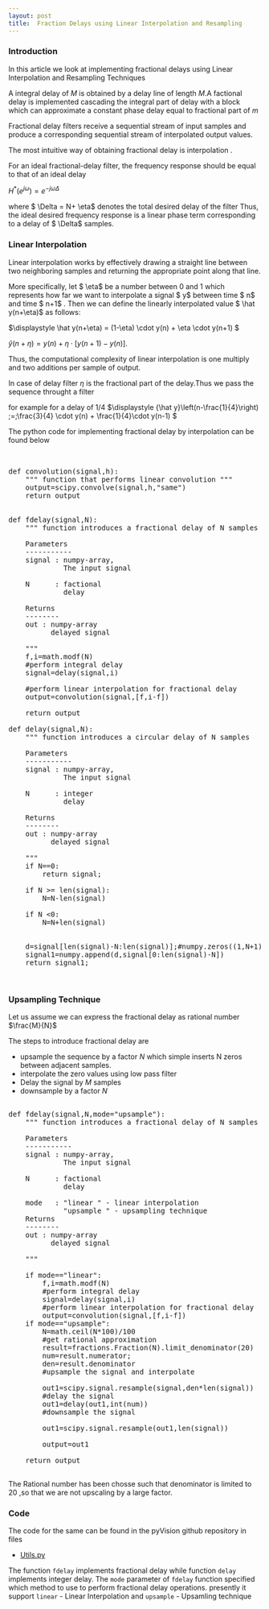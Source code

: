 ```yaml
---
layout: post
title:  Fraction Delays using Linear Interpolation and Resampling
---
```


### Introduction
In this article we look at implementing fractional delays using Linear Interpolation and Resampling Techniques

A integral delay of $M$ is obtained by a delay line of length $M$.A factional  delay is implemented cascading the integral part of delay with a block which can approximate a constant phase delay equal to fractional part of $m$

Fractional delay filters receive a sequential stream of input samples and produce a corresponding sequential stream of interpolated output values.

The most intuitive way of obtaining fractional delay is interpolation	.

For an ideal fractional-delay filter, the frequency response should be equal to that of an ideal delay

$\displaystyle H^\ast(e^{j\omega}) = e^{-j\omega\Delta}$


where  $ \Delta = N+ \eta$ denotes the total desired delay of the filter
Thus, the ideal desired frequency response is a linear phase term corresponding to a delay of $ \Delta$ samples.

### Linear Interpolation
Linear interpolation works by effectively drawing a straight line between two neighboring samples and returning the appropriate point along that line.

More specifically, let $ \eta$ be a number between 0 and 1 which represents how far we want to interpolate a signal $ y$ between time $ n$ and time $ n+1$ . Then we can define the linearly interpolated value  $ \hat y(n+\eta)$ as follows:

 $\displaystyle \hat y(n+\eta) = (1-\eta) \cdot y(n) + \eta \cdot y(n+1) $

$\displaystyle \hat y(n+\eta) = y(n) + \eta\cdot\left[y(n+1) - y(n)\right].$

Thus, the computational complexity of linear interpolation is one multiply and two additions per sample of output.

In case of delay filter $\eta$ is the fractional part of the delay.Thus we pass the sequence throught a filter

for example for a delay of 1/4
$\displaystyle {\hat y}\left(n-\frac{1}{4}\right)
\;=\;\frac{3}{4} \cdot y(n) + \frac{1}{4}\cdot y(n-1) $

The python code for implementing fractional delay by interpolation can be found below

<pre class="brush:python">


def convolution(signal,h):
    """ function that performs linear convolution """
    output=scipy.convolve(signal,h,"same")    
    return output
    
    
def fdelay(signal,N):
    """ function introduces a fractional delay of N samples 
    
    Parameters
    -----------
    signal : numpy-array,
             The input signal
             
    N      : factional
             delay
        
    Returns
    --------
    out : numpy-array
          delayed signal
    
    """    
    f,i=math.modf(N)
    #perform integral delay
    signal=delay(signal,i)

    #perform linear interpolation for fractional delay    
    output=convolution(signal,[f,i-f])

    return output

def delay(signal,N):
    """ function introduces a circular delay of N samples 
    
    Parameters
    -----------
    signal : numpy-array,
             The input signal
             
    N      : integer
             delay
        
    Returns
    --------
    out : numpy-array
          delayed signal
    
    """
    if N==0:
        return signal;
        
    if N >= len(signal):
        N=N-len(signal)
    
    if N <0:
        N=N+len(signal)
    
   
    d=signal[len(signal)-N:len(signal)];#numpy.zeros((1,N+1));    
    signal1=numpy.append(d,signal[0:len(signal)-N])
    return signal1;
    
    </pre>



### Upsampling Technique

Let us assume we can express the fractional delay as rational number $\frac{M}{N}$

The steps to introduce fractional delay are 

 - upsample the sequence by a factor $N$ which simple inserts N zeros between adjacent samples.
 - interpolate the zero values using low pass filter 
 - Delay the signal by $M$ samples
 - downsample by a factor $N$

<pre class="brush:python">

def fdelay(signal,N,mode="upsample"):
    """ function introduces a fractional delay of N samples 
    
    Parameters
    -----------
    signal : numpy-array,
             The input signal
             
    N      : factional
             delay
        
    mode   : "linear " - linear interpolation
             "upsample " - upsampling technique
    Returns
    --------
    out : numpy-array
          delayed signal
    
    """    
 
    if mode=="linear":      
        f,i=math.modf(N)
        #perform integral delay
        signal=delay(signal,i)           
        #perform linear interpolation for fractional delay    
        output=convolution(signal,[f,i-f])
    if mode=="upsample":
        N=math.ceil(N*100)/100
        #get rational approximation
        result=fractions.Fraction(N).limit_denominator(20)
        num=result.numerator;
        den=result.denominator
        #upsample the signal and interpolate

        out1=scipy.signal.resample(signal,den*len(signal))
        #delay the signal
        out1=delay(out1,int(num))        
        #downsample the signal

        out1=scipy.signal.resample(out1,len(signal))
        
        output=out1
         
    return output

</pre>

The Rational number has been chosse such that denominator is limited to 20 ,so that we are not
upscaling by a large factor.

### Code
The code for the same can be found in the pyVision github repository in files

 - [Utils.py](https://github.com/pi19404/pyVision/blob/master/pySignalProc/Utils.py)

The function `fdelay` implements fractional delay while function `delay` implements integer delay.
The `mode` parameter of `fdelay` function specified which method to use to perform fractional delay operations.
presently it support `linear` - Linear Interpolation and `upsample` - Upsamling technique

